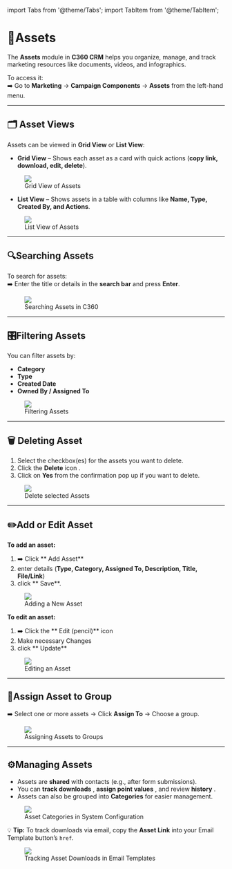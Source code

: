 import Tabs from '@theme/Tabs';
import TabItem from '@theme/TabItem';

# **📂Assets** 

The **Assets** module in **C360 CRM** helps you organize, manage, and track marketing resources like documents, videos, and infographics.

To access it:  
➡️ Go to **Marketing** → **Campaign Components** → **Assets** from the left-hand menu.

---

 ## 🗂️ Asset Views

 Assets can be viewed in **Grid View** or **List View**:

<Tabs>

  <TabItem value="grid" label="🔲 Grid View" default>

  - **Grid View** – Shows each asset as a card with quick actions (**copy link, download, edit, delete**).

  <figure>
    <img src="/media/marketing/component/asset/asset-grid.png" style={{width:"100%", maxWidth:"650px"}} />
    <figcaption> Grid View of Assets</figcaption>
  </figure>

  </TabItem>

  <TabItem value="list" label="📜 List View">

  - **List View** – Shows assets in a table with columns like **Name, Type, Created By, and Actions**.

  <figure>
    <img src="/media/marketing/component/asset/asset-list.png" style={{width:"100%", maxWidth:"650px"}} />
    <figcaption> List View of Assets</figcaption>
  </figure>

  </TabItem>
  
</Tabs>


---

## 🔍Searching  Assets 

To search for assets:  
➡️ Enter the title or details in the **search bar** and press **Enter**.  

<figure>
  <img src="/media/marketing/component/asset/asset-search.png" style={{width:"100%", maxWidth:"650px"}} />
  <figcaption>Searching Assets in C360</figcaption>
</figure>

---

## 🎛️Filtering Assets

You can filter assets by:  
- **Category**   
- **Type**   
- **Created Date**   
- **Owned By / Assigned To**  

<figure>
  <img src="/media/marketing/component/asset/asset-filter.png" style={{width:"100%", maxWidth:"650px"}} />
  <figcaption>Filtering Assets</figcaption>
</figure>

---

## 🗑️ Deleting Asset

1. Select the checkbox(es) for the assets you want to delete.
2. Click the **Delete** icon .
3. Click on **Yes** from the confirmation pop up if you want to delete.

<figure>
  <img src="/media/marketing/component/asset/asset-delete.png" style={{width:"100%", maxWidth:"650px"}} />
  <figcaption>Delete selected Assets</figcaption>
</figure>

---

## ✏️Add or Edit Asset

**To add an asset:**  
1. ➡️ Click ** Add Asset** 
2. enter details (**Type, Category, Assigned To, Description, Title, File/Link**) 
3. click ** Save**.  

<figure>
  <img src="/media/marketing/component/asset/asset-add.png" style={{width:"100%", maxWidth:"650px"}} />
  <figcaption> Adding a New Asset</figcaption>
</figure>

**To edit an asset:**  
 1. ➡️ Click the ** Edit (pencil)** icon
 2. Make necessary Changes 
 3. click ** Update** 

<figure>
  <img src="/media/marketing/component/asset/asset-edit.png" style={{width:"100%", maxWidth:"600px"}} />
  <figcaption> Editing an Asset</figcaption>
</figure>

---

## 👥Assign Asset to Group 

➡️ Select one or more assets → Click **Assign To** → Choose a group.  

<figure>
  <img src="/media/marketing/component/asset/asset-assign.png" style={{width:"100%", maxWidth:"650px"}} />
  <figcaption> Assigning Assets to Groups</figcaption>
</figure>

---

## ⚙️Managing Assets 

- Assets are **shared**  with contacts (e.g., after form submissions).  
- You can **track downloads** , **assign point values** , and review **history** .  
- Assets can also be grouped into **Categories**  for easier management.  

<figure>
  <img src="/media/marketing/component/asset/asset-category.png" style={{width:"100%", maxWidth:"650px"}} />
  <figcaption> Asset Categories in System Configuration</figcaption>
</figure>

💡 **Tip:** To track downloads via email, copy the **Asset Link**  into your Email Template button’s `href`.  

<figure>
  <img src="/media/marketing/component/asset/asset-track.png" style={{width:"100%", maxWidth:"650px"}} />
  <figcaption> Tracking Asset Downloads in Email Templates</figcaption>
</figure>


